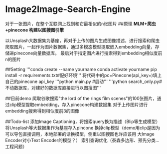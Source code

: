 # Image2Image-Search-Engine
对于一张图片，在整个互联网上找到和它最相似的n张图片
##原理
**MLM+爬虫+pinecone 
构建以图搜图引擎**

以Unsplash大数据集为基座，再对于上传的图片生成图像描述，进行搜索和爬虫爬取图片，一起作为图片数据集，通过多模态模型提取嵌入embedding向量，存储进pinecone向量数据库。
最后对于指定图片进行搜索得到embedding相似度前n的图片

##Setting
'''conda create --name yourname
conda activate yourname
pip install -r requirements.txt#配好环境'''
将代码中的pc=Pinecone(api_key=)填上自己的pinecone api_key
'''python main.py #启动'''
'''python search_only.py#不动数据库，对建好的数据库直接进行以图搜图'''

##目前demo
爬取谷歌搜索"the lord of the rings film scenes"的100张图片，通过clip模型提取embedding，存入pinecone构建数据集
对于上传图片进行embedding搜索得到相似度前3的图像

##Todo-list
添加Image Captioning，将搜索query换为描述（Blip等生成模型）
将Unsplash等大数据集作为基座存入pincone
换掉clip模型（demo用clip是因为可以导包直接调用，本地部署的话换模型，侧重以图搜图也许应该用 大Image Encoder对小Text Encoder的模型？）
索引查询优化（泰森多边形、预先分类...工程问题）
